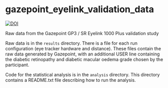 # gazepoint_eyelink_validation_data

[![DOI](https://zenodo.org/badge/816049643.svg)](https://zenodo.org/doi/10.5281/zenodo.11880624)

Raw data from the Gazepoint GP3 / SR Eyelink 1000 Plus validation study

Raw data is in the `results` directory.
There is a file for each run configuration (eye tracker hardware and distance).
These files contain the raw data generated by Gazepoint, with an additional USER line containing the diabetic retinopathy and diabetic macular oedema grade chosen by the participant.

Code for the statistical analysis is in the `analysis` directory.
This directory contains a README.txt file describing how to run the analysis.